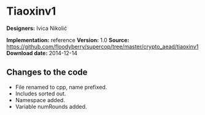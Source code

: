 # Tiaoxinv1

**Designers:** Ivica Nikolić

**Implementation:** reference
**Version:** 1.0
**Source:** https://github.com/floodyberry/supercop/tree/master/crypto_aead/tiaoxinv1
**Download date:** 2014-12-14

## Changes to the code

* File renamed to cpp, name prefixed.
* Includes sorted out.
* Namespace added.
* Variable numRounds added.
